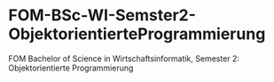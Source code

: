 # FOM-BSc-WI-Semster2-ObjektorientierteProgrammierung
FOM Bachelor of Science in Wirtschaftsinformatik, Semester 2: Objektorientierte Programmierung
